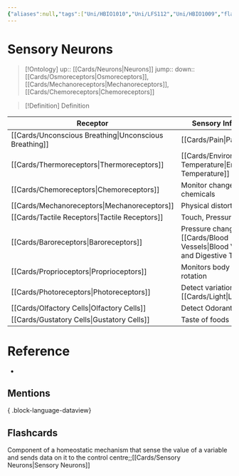```yaml
---
{"aliases":null,"tags":["Uni/HBIO1010","Uni/LFS112","Uni/HBIO1009","flashcards/LFS112"],"dg-publish":true,"permalink":"/cards/sensory-neurons/","dgPassFrontmatter":true}
---
```


# Sensory Neurons

> [!Ontology]
> up:: [[Cards/Neurons\|Neurons]]
> jump::
> down:: [[Cards/Osmoreceptors\|Osmoreceptors]], [[Cards/Mechanoreceptors\|Mechanoreceptors]], [[Cards/Chemoreceptors\|Chemoreceptors]]

> [!Definition] Definition

| Receptor                  | Sensory Information                                       |
| ------------------------- | --------------------------------------------------------- |
| [[Cards/Unconscious Breathing\|Unconscious Breathing]] | [[Cards/Pain\|Pain]]                                                  |
| [[Cards/Thermoreceptors\|Thermoreceptors]]       | [[Cards/Environmental Temperature\|Environmental Temperature]]                             |
| [[Cards/Chemoreceptors\|Chemoreceptors]]        | Monitor changes in specific chemicals                     |
| [[Cards/Mechanoreceptors\|Mechanoreceptors]]      | Physical distortion                                       |
| [[Cards/Tactile Receptors\|Tactile Receptors]]     | Touch, Pressure & Vibration                               |
| [[Cards/Baroreceptors\|Baroreceptors]]         | Pressure changes in [[Cards/Blood Vessels\|Blood Vessels]] and Digestive Tract |
| [[Cards/Proprioceptors\|Proprioceptors]]        | Monitors body position & rotation                         |
| [[Cards/Photoreceptors\|Photoreceptors]]        | Detect variations in [[Cards/Light\|Light]]                            |
| [[Cards/Olfactory Cells\|Olfactory Cells]]       | Detect Odorants                                           |
| [[Cards/Gustatory Cells\|Gustatory Cells]]       | Taste of foods                                            | 

# Reference

- 

## Mentions


{ .block-language-dataview}

## Flashcards

Component of a homeostatic mechanism that sense the value of a variable and sends data on it to the control centre;;[[Cards/Sensory Neurons\|Sensory Neurons]]
<!--SR:!2025-02-22,292,290-->